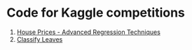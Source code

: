 Code for Kaggle competitions
============================

1. [House Prices - Advanced Regression Techniques](https://www.kaggle.com/competitions/house-prices-advanced-regression-techniques)
2. [Classify Leaves](https://www.kaggle.com/competitions/classify-leaves)

